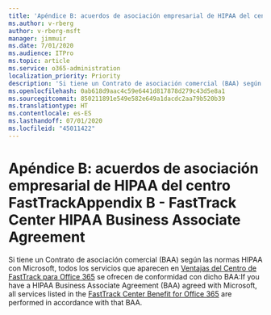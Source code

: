 ```yaml
---
title: 'Apéndice B: acuerdos de asociación empresarial de HIPAA del centro FastTrack'
ms.author: v-rberg
author: v-rberg-msft
manager: jimmuir
ms.date: 7/01/2020
ms.audience: ITPro
ms.topic: article
ms.service: o365-administration
localization_priority: Priority
description: 'Si tiene un Contrato de asociación comercial (BAA) según las normas HIPAA con Microsoft para los servicios de FastTrack, todos los servicios que aparecen en FastTrack Center Benefit for Office 365 se incluyen en ese BAA excepto:'
ms.openlocfilehash: 0ab618d9aac4c59e6441d817878d279c43d5e8a1
ms.sourcegitcommit: 850211891e549e582e649a1dacdc2aa79b520b39
ms.translationtype: HT
ms.contentlocale: es-ES
ms.lasthandoff: 07/01/2020
ms.locfileid: "45011422"
---
```

# <a name="appendix-b---fasttrack-center-hipaa-business-associate-agreement"></a><span data-ttu-id="bd9fc-103">Apéndice B: acuerdos de asociación empresarial de HIPAA del centro FastTrack</span><span class="sxs-lookup"><span data-stu-id="bd9fc-103">Appendix B - FastTrack Center HIPAA Business Associate Agreement</span></span>

<span data-ttu-id="bd9fc-104">Si tiene un Contrato de asociación comercial (BAA) según las normas HIPAA con Microsoft, todos los servicios que aparecen en [Ventajas del Centro de FastTrack para Office 365](O365-fasttrack-benefit-for-office-365.md) se ofrecen de conformidad con dicho BAA:</span><span class="sxs-lookup"><span data-stu-id="bd9fc-104">If you have a HIPAA Business Associate Agreement (BAA) agreed with Microsoft, all services listed in the [FastTrack Center Benefit for Office 365](O365-fasttrack-benefit-for-office-365.md) are performed in accordance with that BAA.</span></span>


